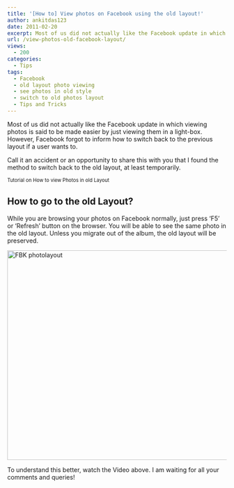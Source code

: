 ```yaml
---
title: '[How to] View photos on Facebook using the old layout!'
author: ankitdas123
date: 2011-02-20
excerpt: Most of us did not actually like the Facebook update in which viewing photos is said to be made easier by just viewing them in a light-box. However, Facebook forgot to inform how to switch back...
url: /view-photos-old-facebook-layout/
views:
  - 200
categories:
  - Tips
tags:
  - Facebook
  - old layout photo viewing
  - see photos in old style
  - switch to old photos layout
  - Tips and Tricks
---
```

Most of us did not actually like the Facebook update in which viewing photos is said to be made easier by just viewing them in a light-box. However, Facebook forgot to inform how to switch back to the previous layout if a user wants to.

Call it an accident or an opportunity to share this with you that I found the method to switch back to the old layout, at least temporarily.

<div class="wlWriterEditableSmartContent" style="margin: 0px;float: none;padding: 0px">
  <div>
  </div>
  
  <div style="width: 448px;clear: both;font-size: .8em">
    Tutorial on How to view Photos in old Layout
  </div>
</div>

## 

## How to go to the old Layout?

While you are browsing your photos on Facebook normally, just press ‘F5’ or ‘Refresh’ button on the browser. You will be able to see the same photo in the old layout. Unless you migrate out of the album, the old layout will be preserved.

[<img style="padding-left: 0px;padding-right: 0px;padding-top: 0px;border-width: 0px" src="http://cdn.devilsworkshop.org/files/2011/02/FBK-photolayout_thumb.jpg" border="0" alt="FBK photolayout" width="514" height="481" />][1]

To understand this better, watch the Video above. I am waiting for all your comments and queries!

 [1]: http://cdn.devilsworkshop.org/files/2011/02/FBK-photolayout.jpg

